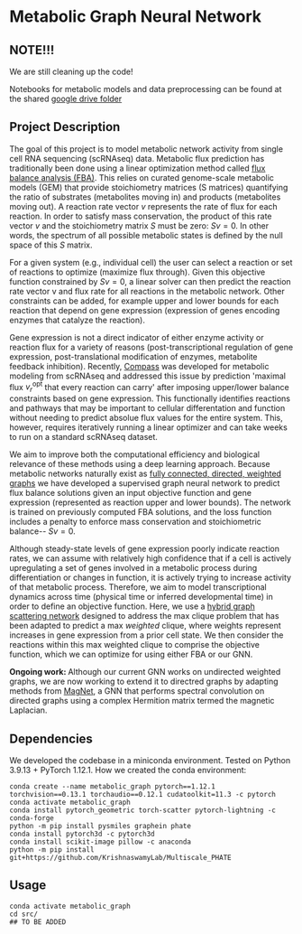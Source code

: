 # Metabolic Graph Neural Network

## NOTE!!!
We are still cleaning up the code!

Notebooks for metabolic models and data preprocessing can be found at the shared [google drive folder](https://drive.google.com/drive/folders/1xYN6CifcINQaI3TsZzKrN-fHZnKBHuyD?usp=sharing)

## Project Description
The goal of this project is to model metabolic network activity from single cell RNA sequencing (scRNAseq) data. 
Metabolic flux prediction has traditionally been done using a linear optimization method called [flux balance analysis (FBA)](https://pubmed.ncbi.nlm.nih.gov/33292061/). This relies on curated genome-scale metabolic models (GEM) that provide stoichiometry matrices (S matrices) quantifying the ratio of substrates (metabolites moving in) and products (metabolites moving out). A reaction rate vector $v$ represents the rate of flux for each reaction. In order to satisfy mass conservation, the product of this rate vector $v$ and the stoichiometry matrix $S$ must be zero: $Sv=0$. In other words, the spectrum of all possible metabolic states is defined by the null space of this $S$ matrix. 

For a given system (e.g., individual cell) the user can select a reaction or set of reactions to optimize (maximize flux through). Given this objective function constrained by $Sv=0$, a linear solver can then predict the reaction rate vector v and flux rate for all reactions in the metabolic network. Other constraints can be added, for example upper and lower bounds for each reaction that depend on gene expression (expression of genes encoding enzymes that catalyze the reaction). 

Gene expression is not a direct indicator of either enzyme activity or reaction flux for a variety of reasons (post-transcriptional regulation of gene expression, post-translational modification of enzymes, metabolite feedback inhibition). Recently, [Compass](https://yoseflab.github.io/software/compass/) was developed for metabolic modeling from scRNAseq and addressed this issue by prediction 'maximal flux $v_{r}^{\text{opt}}$ that every reaction can carry' after imposing upper/lower balance constraints based on gene expression. This functionally identifies reactions and pathways that may be important to cellular differentation and function without needing to predict absolue flux values for the entire system. This, however, requires iteratively running a linear optimizer and can take weeks to run on a standard scRNAseq dataset. 

We aim to improve both the computational efficiency and biological relevance of these methods using a deep learning approach. Because metabolic networks naturally exist as [fully connected, directed, weighted graphs](https://www.nature.com/articles/s41540-018-0067-y#:~:text=Mass%20flow%20graphs%3A%20incorporating%20information,predict%20environment%2Dspecific%20flux%20distributions) we have developed a supervised graph neural network to predict flux balance solutions given an input objective function and gene expression (represented as reaction upper and lower bounds). The network is trained on previously computed FBA solutions, and the loss function includes a penalty to enforce mass conservation and stoichiometric balance-- $Sv=0$.

Although steady-state levels of gene expression poorly indicate reaction rates, we can assume with relatively high confidence that if a cell is actively upregulating a set of genes involved in a metabolic process during differentiation or changes in function, it is actively trying to increase activity of that metabolic process. Therefore, we aim to model transcriptional dynamics across time (physical time or inferred developmental time) in order to define an objective function. Here, we use a [hybrid graph scattering network](https://arxiv.org/abs/2206.01506) designed to address the max clique problem that has been adapted to predict a max <i>weighted</i> clique, where weights represent increases in gene expression from a prior cell state. We then consider the reactions within this max weighted clique to comprise the objective function, which we can optimize for using either FBA or our GNN. 

<b>Ongoing work: </b>Although our current GNN works on undirected weighted graphs, we are now working to extend it to directred graphs by adapting methods from [MagNet](https://github.com/matthew-hirn/magnet), a GNN that performs spectral convolution on directed graphs using a complex Hermition matrix termed the magnetic Laplacian. 


## Dependencies
We developed the codebase in a miniconda environment.
Tested on Python 3.9.13 + PyTorch 1.12.1.
How we created the conda environment:
```
conda create --name metabolic_graph pytorch==1.12.1 torchvision==0.13.1 torchaudio==0.12.1 cudatoolkit=11.3 -c pytorch
conda activate metabolic_graph
conda install pytorch_geometric torch-scatter pytorch-lightning -c conda-forge
python -m pip install pysmiles graphein phate
conda install pytorch3d -c pytorch3d
conda install scikit-image pillow -c anaconda
python -m pip install git+https://github.com/KrishnaswamyLab/Multiscale_PHATE
```

## Usage
```
conda activate metabolic_graph
cd src/
## TO BE ADDED
```
